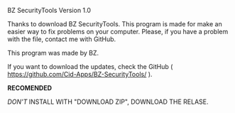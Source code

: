 BZ SecurityTools Version 1.0

Thanks to download BZ SecurityTools. This program is made for make an easier way to fix problems on your computer.
Please, if you have a problem with the file, contact me with GitHub.

This program was made by BZ.

If you want to download the updates, check the GitHub ( https://github.com/Cid-Apps/BZ-SecurityTools/ ).

**RECOMENDED**

*DON'T* INSTALL WITH "DOWNLOAD ZIP", DOWNLOAD THE RELASE.